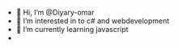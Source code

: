- 👋 Hi, I’m @Diyary-omar
- 👀 I’m interested in to c# and webdevelopment 
- 🌱 I’m currently learning javascript
-

<!---
Diyary-omar/Diyary-omar is a ✨ special ✨ repository because its `README.md` (this file) appears on your GitHub profile.
You can click the Preview link to take a look at your changes.
--->
